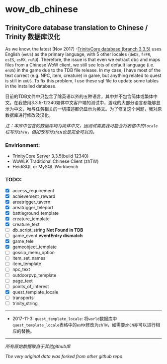 # wow_db_chinese

## TrinityCore database translation to Chinese / Trinity 数据库汉化


As we know, the latest (Nov 2017) -[TrinityCore database (branch 3.3.5)](https://github.com/TrinityCore/TrinityCore/releases) uses English (`enUS`) as the primary language, with 5 other locales (`deDE`, `frFR`, `esES`, `esMX`, `ruRU`). Therefore, the issue is that even we extract dbc and maps files from a Chinese WoW client, we still see lots of default language (i.e. `enUS`) in the game due to the TDB file release. In my case, I have most of the text correct (e.g. NPC, item, creature) in game, but anything related to quest is still in `enUS`. To fix this problem, I use these sql file to update some tables in the installed database.

目前的TDB文件中只包含了除英语以外的五种语言，其中并不包含简体或繁体中文。在我使用3.3.5-12340繁体中文客户端的测试中，游戏的大部分语言都能够显示为中文，唯与任务相关的一切描述都仍显示为英文。为了修复这个问题，我对原数据库进行修改及汉化。

*注：本库中包含的数据库均为简体中文，因测试需要我可能会将表格中的`locale`栏写作`zhTW`，但如改写作`zhCN`也是完全可以的。*

### Envirionment:
* TrinityCore Server 3.3.5(build 12340)
* WoWLK Traditional Chinese Client (zhTW)
* HeidiSQL or MySQL Workbench

### TODO:

- [x] access_requirement
- [x] achievement_reward
- [x] areatrigger_tavern
- [x] areatrigger_teleport
- [x] battleground_template
- [x] creature_template
- [x] creature_text
- [ ] db_script_string   **Not Found in TDB**
- [ ] game_event   **eventEntry dismatch**
- [x] game_tele
- [x] gameobject_template
- [ ] gossip_menu_option
- [ ] item_set_names
- [ ] item_template
- [ ] npc_text
- [ ] outdoorpvp_template
- [ ] page_text
- [ ] points_of_interest
- [x] quest_template_locale
- [ ] transports
- [ ] trinity_string

------

*  2017-11-3: `quest_template_locale`: 将`world`数据库中`quest_template_locale`表格中的`esMX`修改为`zhTW`，如需要`zhCN`亦可以进行相应的替换。

------

*所有原始数据取自于其他github库*

*The very original data was forked from other github repo*
